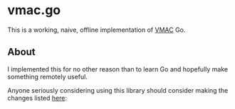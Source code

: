 # vmac.go

This is a working, naive, offline implementation of [VMAC](http://fastcrypto.org/vmac/draft-krovetz-vmac-01.txt) Go.

## About

I implemented this for no other reason than to learn Go and hopefully make something remotely useful.

Anyone seriously considering using this library should consider making the changes listed [here](http://codereview.appspot.com/3974041/):
